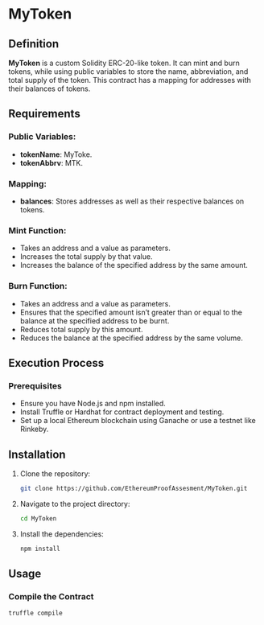 
# MyToken

## Definition
**MyToken** is a custom Solidity ERC-20-like token. It can mint and burn tokens, while using public variables to store the name, abbreviation, and total supply of the token. This contract has a mapping for addresses with their balances of tokens.

## Requirements

### Public Variables:
- **tokenName**: MyToke.
- **tokenAbbrv**: MTK.

### Mapping:
- **balances**: Stores addresses as well as their respective balances on tokens.

### Mint Function:
- Takes an address and a value as parameters.
- Increases the total supply by that value.
- Increases the balance of the specified address by the same amount.

### Burn Function:
- Takes an address and a value as parameters.
- Ensures that the specified amount isn’t greater than or equal to the balance at the specified address to be burnt.
- Reduces total supply by this amount.
- Reduces the balance at the specified address by the same volume.

## Execution Process

### Prerequisites
- Ensure you have Node.js and npm installed.
- Install Truffle or Hardhat for contract deployment and testing.
- Set up a local Ethereum blockchain using Ganache or use a testnet like Rinkeby.

## Installation
1. Clone the repository:
    ```bash
    git clone https://github.com/EthereumProofAssesment/MyToken.git
    ```
2. Navigate to the project directory:
    ```bash
    cd MyToken
    ```
3. Install the dependencies:
    ```bash
    npm install
    ```

## Usage
### Compile the Contract 

```bash
truffle compile



